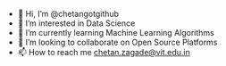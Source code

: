 - 👋 Hi, I’m @chetangotgithub
- 👀 I’m interested in Data Science
- 🌱 I’m currently learning Machine Learning Algorithms
- 💞️ I’m looking to collaborate on Open Source Platforms
- 📫 How to reach me chetan.zagade@vit.edu.in

<!---
chetangotgithub/chetangotgithub is a ✨ special ✨ repository because its `README.md` (this file) appears on your GitHub profile.
You can click the Preview link to take a look at your changes.
--->
